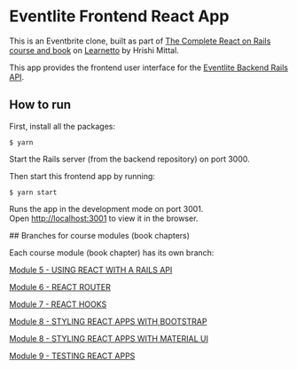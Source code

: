 # Eventlite Frontend React App

This is an Eventbrite clone, built as part of [The Complete React on Rails course and book](https://learnetto.com/users/hrishio/courses/react-rails-course) on [Learnetto](https://learnetto.com) by Hrishi Mittal.

This app provides the frontend user interface for the [Eventlite Backend Rails API](https://github.com/learnetto/eventlite/tree/rails-api).

## How to run

First, install all the packages:

```
$ yarn
```

Start the Rails server (from the backend repository) on port 3000.

Then start this frontend app by running:

```
$ yarn start
```

Runs the app in the development mode on port 3001.<br />
Open [http://localhost:3001](http://localhost:3001) to view it in the browser.

## Branches for course modules (book chapters)

Each course module (book chapter) has its own branch:

[Module 5 - USING REACT WITH A RAILS API](https://github.com/learnetto/eventlite-frontend/tree/module5-react-with-rails-api)

[Module 6 - REACT ROUTER ](https://github.com/learnetto/eventlite-frontend/tree/module6-react-router)

[Module 7 - REACT HOOKS](https://github.com/learnetto/eventlite-frontend/tree/module7-react-hooks)

[Module 8 - STYLING REACT APPS WITH BOOTSTRAP](https://github.com/learnetto/eventlite-frontend/tree/module8-bootstrap)

[Module 8 - STYLING REACT APPS WITH MATERIAL UI](https://github.com/learnetto/eventlite-frontend/tree/module8-materialui)

[Module 9 - TESTING REACT APPS](https://github.com/learnetto/eventlite-frontend/tree/module9-testing)
